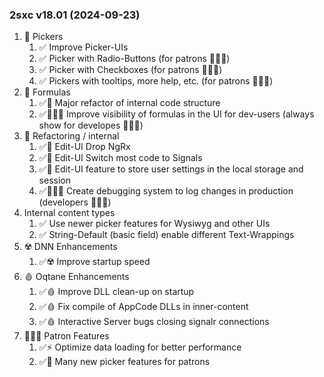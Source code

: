 
### 2sxc v18.01 (2024-09-23)

1. 🔢 Pickers
    1. ✅ Improve Picker-UIs
    1. ✅ Picker with Radio-Buttons (for patrons 🦹🏾‍♂️)
    1. ✅ Picker with Checkboxes  (for patrons 🦹🏾‍♂️)
    1. ✅ Pickers with tooltips, more help, etc.  (for patrons 🦹🏾‍♂️)
1. 🧪 Formulas
    1. ✅🔁 Major refactor of internal code structure
    1. ✅👨🏾‍💻 Improve visibility of formulas in the UI for dev-users (always show for developes 👨🏾‍💻)
1. 🔁 Refactoring / internal
    1. ✅🔁 Edit-UI Drop NgRx
    1. ✅🔁 Edit-UI Switch most code to Signals
    1. ✅🔁 Edit-UI feature to store user settings in the local storage and session
    1. ✅👨🏾‍💻 Create debugging system to log changes in production (developers 👨🏾‍💻)
1. Internal content types
    1. ✅ Use newer picker features for Wysiwyg and other UIs
    1. ✅ String-Default (basic field) enable different Text-Wrappings
1. ☢️ DNN Enhancements
    1. ✅☢️ Improve startup speed
1. 🩸 Oqtane Enhancements
    1. ✅🩸 Improve DLL clean-up on startup
    1. ✅🩸 Fix compile of AppCode DLLs in inner-content
    1. ✅🩸 Interactive Server bugs closing signalr connections
1. 🦹🏾‍♂️ Patron Features
    1. ✅⚡ Optimize data loading for better performance
    1. ✅🔢 Many new picker features for patrons
